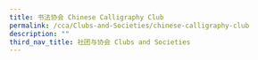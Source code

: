 ```yaml
---
title: 书法协会 Chinese Calligraphy Club
permalink: /cca/Clubs-and-Societies/chinese-calligraphy-club
description: ""
third_nav_title: 社团与协会 Clubs and Societies
---
```

